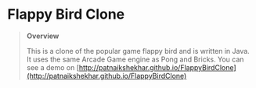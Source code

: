 # Flappy Bird Clone

> **Overview**
>
> This is a clone of the popular game flappy bird and is written in Java. It uses the same Arcade Game engine as Pong and Bricks.
> You can see a demo on [http://patnaikshekhar.github.io/FlappyBirdClone](http://patnaikshekhar.github.io/FlappyBirdClone)